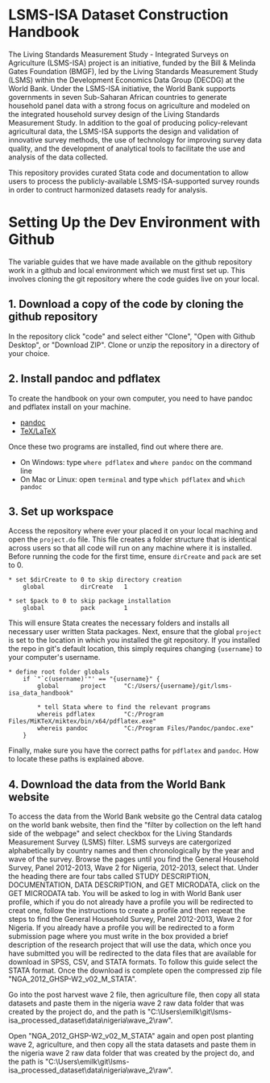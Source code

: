 # LSMS-ISA Dataset Construction Handbook

The Living Standards Measurement Study - Integrated Surveys on Agriculture (LSMS-ISA) project is an initiative, funded by the Bill & Melinda Gates Foundation (BMGF), led by the Living Standards Measurement Study (LSMS) within the Development Economics Data Group (DECDG) at the World Bank. Under the LSMS-ISA initiative, the World Bank supports governments in seven Sub-Saharan African countries to generate household panel data with a strong focus on agriculture and modeled on the integrated household survey design of the Living Standards Measurement Study. In addition to the goal of producing policy-relevant agricultural data, the LSMS-ISA supports the design and validation of innovative survey methods, the use of technology for improving survey data quality, and the development of analytical tools to facilitate the use and analysis of the data collected.

This repository provides curated Stata code and documentation to allow users to process the publicly-available LSMS-ISA-supported survey rounds in order to contruct harmonized datasets ready for analysis.

# Setting Up the Dev Environment with Github

The variable guides that we have made available on the github repository work in a github and local environment which we must first set up. This involves cloning the git repository where the code guides live on your local. 

## 1. Download a copy of the code by cloning the github repository

In the repository click "code" and select either "Clone", "Open with Github Desktop", or "Download ZIP". Clone or unzip the repository in a directory of your choice.

## 2. Install pandoc and pdflatex

To create the handbook on your own computer, you need to have pandoc and pdflatex install on your machine.

- [pandoc](https://pandoc.org/installing.html)
- [TeX/LaTeX](https://miktex.org/download)

Once these two programs are installed, find out where there are.

 + On Windows: type `where pdflatex` and `where pandoc` on the command line
 + On Mac or Linux: open `terminal` and type `which pdflatex` and `which pandoc`

## 3. Set up workspace

Access the repository where ever your placed it on your local maching and open the `project.do` file. This file creates a folder structure that is identical across users so that all code will run on any machine where it is installed. Before running the code for the first time, ensure `dirCreate` and `pack` are set to 0.

```{s}
* set $dirCreate to 0 to skip directory creation
	global			dirCreate	1

* set $pack to 0 to skip package installation
	global			pack		1
```	

This will ensure Stata creates the necessary folders and installs all necessary user written Stata packages. Next, ensure that the global `project` is set to the location in which you installed the git repository. If you installed the repo in git's default location, this simply requires changing `{username}` to your computer's username.

```{s}
* define root folder globals
	if `"`c(username)'"' == "{username}" {
		global		project		"C:/Users/{username}/git/lsms-isa_data_handbook"
		
		* tell Stata where to find the relevant programs
		whereis pdflatex		"C:/Program Files/MiKTeX/miktex/bin/x64/pdflatex.exe"
		whereis pandoc			"C:/Program Files/Pandoc/pandoc.exe"
    }
```
Finally, make sure you have the correct paths for `pdflatex` and `pandoc`. How to locate these paths is explained above.
  
## 4. Download the data from the World Bank website

To access the data from the World Bank website go the Central data catalog on the world bank website, then find the "filter by collection on the left hand side of the webpage" and select checkbox for the Living Standards Measurement Survey (LSMS) filter. LSMS surveys are catergorized alphabetically by country names and then chronologically by the year and wave of the survey. Browse the pages until you find the General Household Survey, Panel 2012-2013, Wave 2 for Nigeria, 2012-2013, select that. Under the heading there are four tabs called STUDY DESCRIPTION, DOCUMENTATION, DATA DESCRIPTION, and GET MICRODATA, click on the GET MICRODATA tab. You will be asked to log in with World Bank user profile, which if you do not already have a profile you will be redirected to creat one, follow the instructions to create a profile and then repeat the steps to find the General Household Survey, Panel 2012-2013, Wave 2 for Nigeria. If you already have a profile you will be redirected to a form submission page where you must write in the box provided a brief description of the research project that will use the data, which once you have submitted you will be redirected to the data files that are available for download in SPSS, CSV, and STATA formats. To follow this guide select the STATA format. Once the download is complete open the compressed zip file "NGA_2012_GHSP-W2_v02_M_STATA".

Go into the post harvest wave 2 file, then agriculture file, then copy all stata datasets and paste them in the nigeria wave 2 raw data folder that was created by the project do, and the path is "C:\Users\emilk\git\lsms-isa_processed_dataset\data\nigeria\wave_2\raw".

Open "NGA_2012_GHSP-W2_v02_M_STATA" again and open post planting wave 2, agriculture, and then copy all the stata datasets and paste them in the nigeria wave 2 raw data folder that was created by the project do, and the path is "C:\Users\emilk\git\lsms-isa_processed_dataset\data\nigeria\wave_2\raw".
